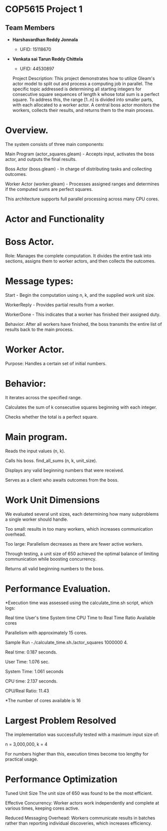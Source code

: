 # COP5615 Project 1

## Team Members

- **Harshavardhan Reddy Jonnala**  
  - UFID: 15118670

- **Venkata sai Tarun Reddy Chittela**  
  - UFID: 44530897


  Project Description:
This project demonstrates how to utilize Gleam's actor model to split out and process a computing job in parallel. The specific topic addressed is determining all starting integers for consecutive square sequences of length k whose total sum is a perfect square.
To address this, the range [1..n] is divided into smaller parts, with each allocated to a worker actor. A central boss actor monitors the workers, collects their results, and returns them to the main process.

# Overview.

 The system consists of three main components:

 Main Program (actor_squares.gleam)  - Accepts input, activates the boss actor, and outputs the final results.

 Boss Actor (boss.gleam) - In charge of distributing tasks and collecting outcomes.

 Worker Actor (worker.gleam) - Processes assigned ranges and determines if the computed sums are perfect squares.

 This architecture supports full parallel processing across many CPU cores.

 # Actor and Functionality

 # Boss Actor.

 Role: Manages the complete computation.  It divides the entire task into sections, assigns them to worker actors, and then collects the outcomes.
# Message types:

 Start - Begin the computation using n, k, and the supplied work unit size.

 WorkerReply - Provides partial results from a worker.

 WorkerDone - This indicates that a worker has finished their assigned duty.

 Behavior:  After all workers have finished, the boss transmits the entire list of results back to the main process.

 # Worker Actor.

 Purpose: Handles a certain set of initial numbers.

 # Behavior:

 It iterates across the specified range.

 Calculates the sum of k consecutive squares beginning with each integer.

 Checks whether the total is a perfect square.

# Main program.

 Reads the input values (n, k).

 Calls his boss. find_all_sums (n, k, unit_size).

 Displays any valid beginning numbers that were received.

 Serves as a client who awaits outcomes from the boss.

 # Work Unit Dimensions

 We evaluated several unit sizes, each determining how many subproblems a single worker should handle.

 Too small: results in too many workers, which increases communication overhead.

 Too large:  Parallelism decreases as there are fewer active workers.

 Through testing, a unit size of 650 achieved the optimal balance of limiting communication while boosting concurrency.

 Returns all valid beginning numbers to the boss.

 # Performance Evaluation.

 *Execution time was assessed using the calculate_time.sh script, which logs:

 Real time
 User's time
 System time
 CPU Time to Real Time Ratio
 Available cores

 Parallelism with approximately 15 cores.

 Sample Run -./calculate_time.sh./actor_squares 1000000 4.

 Real time: 0.187 seconds.

 User Time: 1.076 sec.

 System Time: 1.061 seconds

 CPU time: 2.137 seconds.

 CPU/Real Ratio: 11.43

 *The number of cores available is 16


 # Largest Problem Resolved

 The implementation was successfully tested with a maximum input size of:

 n = 3,000,000, k = 4

 For numbers higher than this, execution times become too lengthy for practical usage.
# Performance Optimization

 Tuned Unit Size  The unit size of 650 was found to be the most efficient.

 Effective Concurrency: Worker actors work independently and complete at various times, keeping cores active.

 Reduced Messaging Overhead: Workers communicate results in batches rather than reporting individual discoveries, which increases efficiency.
